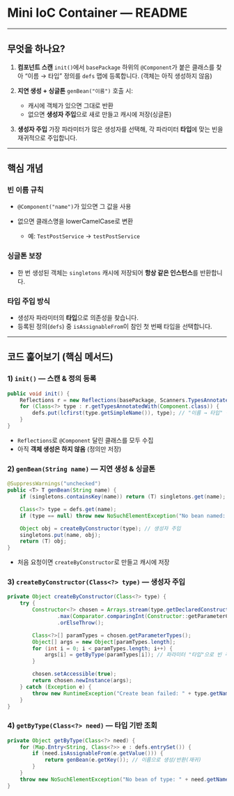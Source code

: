 # Mini IoC Container — README
---


## 무엇을 하나요?

1. **컴포넌트 스캔**
   `init()`에서 `basePackage` 하위의 `@Component`가 붙은 클래스를 찾아
   “이름 → 타입” 정의를 `defs` 맵에 등록합니다. (객체는 아직 생성하지 않음)

2. **지연 생성 + 싱글톤**
   `genBean("이름")` 호출 시:

   * 캐시에 객체가 있으면 그대로 반환
   * 없으면 **생성자 주입**으로 새로 만들고 캐시에 저장(싱글톤)

3. **생성자 주입**
   가장 파라미터가 많은 생성자를 선택해, 각 파라미터 **타입**에 맞는 빈을 재귀적으로 주입합니다.

---

## 핵심 개념

### 빈 이름 규칙

* `@Component("name")`가 있으면 그 값을 사용
* 없으면 클래스명을 lowerCamelCase로 변환

  * 예: `TestPostService` → `testPostService`

### 싱글톤 보장

* 한 번 생성된 객체는 `singletons` 캐시에 저장되어 **항상 같은 인스턴스**를 반환합니다.

### 타입 주입 방식

* 생성자 파라미터의 **타입**으로 의존성을 찾습니다.
* 등록된 정의(`defs`) 중 `isAssignableFrom`이 참인 첫 번째 타입을 선택합니다.

---

## 코드 훑어보기 (핵심 메서드)

### 1) `init()` — 스캔 & 정의 등록

```java
public void init() {
    Reflections r = new Reflections(basePackage, Scanners.TypesAnnotated);
    for (Class<?> type : r.getTypesAnnotatedWith(Component.class)) {
        defs.put(lcfirst(type.getSimpleName()), type); // "이름 → 타입" 등록
    }
}
```

* `Reflections`로 `@Component` 달린 클래스를 모두 수집
* 아직 **객체 생성은 하지 않음** (정의만 저장)

### 2) `genBean(String name)` — 지연 생성 & 싱글톤

```java
@SuppressWarnings("unchecked")
public <T> T genBean(String name) {
    if (singletons.containsKey(name)) return (T) singletons.get(name);

    Class<?> type = defs.get(name);
    if (type == null) throw new NoSuchElementException("No bean named: " + name);

    Object obj = createByConstructor(type); // 생성자 주입
    singletons.put(name, obj);
    return (T) obj;
}
```

* 처음 요청이면 `createByConstructor`로 만들고 캐시에 저장

### 3) `createByConstructor(Class<?> type)` — 생성자 주입

```java
private Object createByConstructor(Class<?> type) {
    try {
        Constructor<?> chosen = Arrays.stream(type.getDeclaredConstructors())
                .max(Comparator.comparingInt(Constructor::getParameterCount)) // 가장 파라미터 많은 생성자
                .orElseThrow();

        Class<?>[] paramTypes = chosen.getParameterTypes();
        Object[] args = new Object[paramTypes.length];
        for (int i = 0; i < paramTypes.length; i++) {
            args[i] = getByType(paramTypes[i]); // 파라미터 "타입"으로 빈 주입
        }

        chosen.setAccessible(true);
        return chosen.newInstance(args);
    } catch (Exception e) {
        throw new RuntimeException("Create bean failed: " + type.getName(), e);
    }
}
```

### 4) `getByType(Class<?> need)` — 타입 기반 조회

```java
private Object getByType(Class<?> need) {
    for (Map.Entry<String, Class<?>> e : defs.entrySet()) {
        if (need.isAssignableFrom(e.getValue())) {
            return genBean(e.getKey()); // 이름으로 생성/반환(재귀)
        }
    }
    throw new NoSuchElementException("No bean of type: " + need.getName());
}
```

